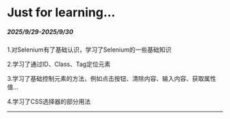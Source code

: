 # **Just for learning...**

##### **2025/9/29-2025/9/30** 

1.对Selenium有了基础认识，学习了Selenium的一些基础知识 

2.学习了通过ID、Class、Tag定位元素 

3.学习了基础控制元素的方法，例如点击按钮、清除内容、输入内容、获取属性值... 

4.学习了CSS选择器的部分用法

------

